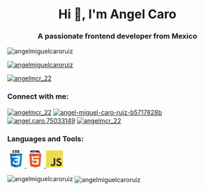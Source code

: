 <h1 align="center">Hi 👋, I'm Angel Caro</h1>
<h3 align="center">A passionate frontend developer from Mexico</h3>

<p align="left"> <img src="https://komarev.com/ghpvc/?username=angelmiguelcaroruiz&label=Profile%20views&color=0e75b6&style=flat" alt="angelmiguelcaroruiz" /> </p>

<p align="left"> <a href="https://github.com/ryo-ma/github-profile-trophy"><img src="https://github-profile-trophy.vercel.app/?username=angelmiguelcaroruiz" alt="angelmiguelcaroruiz" /></a> </p>

<p align="left"> <a href="https://twitter.com/angelmcr_22" target="blank"><img src="https://img.shields.io/twitter/follow/angelmcr_22?logo=twitter&style=for-the-badge" alt="angelmcr_22" /></a> </p>

<h3 align="left">Connect with me:</h3>
<p align="left">
<a href="https://twitter.com/angelmcr_22" target="blank"><img align="center" src="https://raw.githubusercontent.com/rahuldkjain/github-profile-readme-generator/master/src/images/icons/Social/twitter.svg" alt="angelmcr_22" height="30" width="40" /></a>
<a href="https://linkedin.com/in/angel-miguel-caro-ruiz-b5717828b" target="blank"><img align="center" src="https://raw.githubusercontent.com/rahuldkjain/github-profile-readme-generator/master/src/images/icons/Social/linked-in-alt.svg" alt="angel-miguel-caro-ruiz-b5717828b" height="30" width="40" /></a>
<a href="https://fb.com/angel.caro.75033149" target="blank"><img align="center" src="https://raw.githubusercontent.com/rahuldkjain/github-profile-readme-generator/master/src/images/icons/Social/facebook.svg" alt="angel.caro.75033149" height="30" width="40" /></a>
<a href="https://instagram.com/angelmcr_22" target="blank"><img align="center" src="https://raw.githubusercontent.com/rahuldkjain/github-profile-readme-generator/master/src/images/icons/Social/instagram.svg" alt="angelmcr_22" height="30" width="40" /></a>
</p>

<h3 align="left">Languages and Tools:</h3>
<p align="left"> <a href="https://www.w3schools.com/css/" target="_blank" rel="noreferrer"> <img src="https://raw.githubusercontent.com/devicons/devicon/master/icons/css3/css3-original-wordmark.svg" alt="css3" width="40" height="40"/> </a> <a href="https://www.w3.org/html/" target="_blank" rel="noreferrer"> <img src="https://raw.githubusercontent.com/devicons/devicon/master/icons/html5/html5-original-wordmark.svg" alt="html5" width="40" height="40"/> </a> <a href="https://developer.mozilla.org/en-US/docs/Web/JavaScript" target="_blank" rel="noreferrer"> <img src="https://raw.githubusercontent.com/devicons/devicon/master/icons/javascript/javascript-original.svg" alt="javascript" width="40" height="40"/> </a> </p>

<p><img align="left" src="https://github-readme-stats.vercel.app/api/top-langs?username=angelmiguelcaroruiz&show_icons=true&locale=en&layout=compact" alt="angelmiguelcaroruiz" /></p>

<p>&nbsp;<img align="center" src="https://github-readme-stats.vercel.app/api?username=angelmiguelcaroruiz&show_icons=true&locale=en" alt="angelmiguelcaroruiz" /></p>
